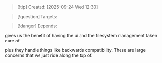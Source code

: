 
>[!tip] Created: [2025-09-24 Wed 12:30]

>[!question] Targets: 

>[!danger] Depends: 

gives us the benefit of having the ui and the filesystem management taken care of.

plus they handle things like backwards compatibility.  These are large concerns that we just ride along the top of.
